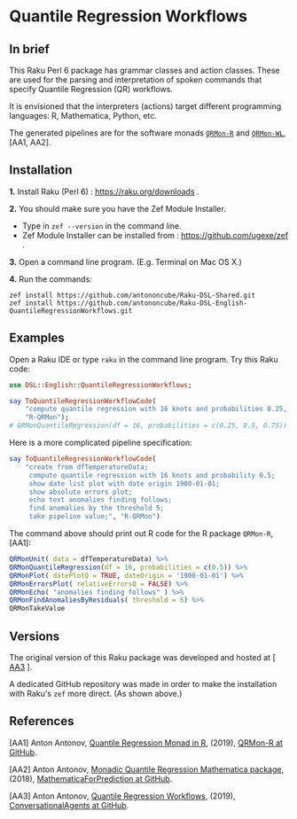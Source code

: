 # Quantile Regression Workflows 

## In brief

This Raku Perl 6 package has grammar classes and action classes. 
These are used for the parsing and interpretation of spoken commands that specify Quantile Regression (QR) workflows.

It is envisioned that the interpreters (actions) target different
programming languages: R, Mathematica, Python, etc.

The generated pipelines are for the software monads 
[`QRMon-R`](https://github.com/antononcube/QRMon-R) 
and
[`QRMon-WL`](https://github.com/antononcube/MathematicaForPrediction/blob/master/MonadicProgramming/MonadicQuantileRegression.m),
\[AA1, AA2\].
  
## Installation

**1.** Install Raku (Perl 6) : https://raku.org/downloads . 

**2.** You should make sure you have the Zef Module Installer.
 
   - Type in `zef --version` in the command line.
   - Zef Module Installer can be installed from : https://github.com/ugexe/zef .

**3.** Open a command line program. (E.g. Terminal on Mac OS X.)

**4.** Run the commands:

```
zef install https://github.com/antononcube/Raku-DSL-Shared.git
zef install https://github.com/antononcube/Raku-DSL-English-QuantileRegressionWorkflows.git
```


## Examples

Open a Raku IDE or type `raku` in the command line program. Try this Raku code:

```raku
use DSL::English::QuantileRegressionWorkflows;

say ToQuantileRegressionWorkflowCode(
    "compute quantile regression with 16 knots and probabilities 0.25, 0.5 and 0.75",
    "R-QRMon");
# QRMonQuantileRegression(df = 16, probabilities = c(0.25, 0.5, 0.75))
``` 
    
Here is a more complicated pipeline specification:

```raku
say ToQuantileRegressionWorkflowCode(
    "create from dfTemperatureData;
     compute quantile regression with 16 knots and probability 0.5;
     show date list plot with date origin 1900-01-01;
     show absolute errors plot;
     echo text anomalies finding follows;
     find anomalies by the threshold 5;
     take pipeline value;", "R-QRMon")
```

The command above should print out R code for the R package `QRMon-R`, \[AA1\]:

```r
QRMonUnit( data = dfTemperatureData) %>%
QRMonQuantileRegression(df = 16, probabilities = c(0.5)) %>%
QRMonPlot( datePlotQ = TRUE, dateOrigin = '1900-01-01') %>%
QRMonErrorsPlot( relativeErrorsQ = FALSE) %>%
QRMonEcho( "anomalies finding follows" ) %>%
QRMonFindAnomaliesByResiduals( threshold = 5) %>%
QRMonTakeValue
```    
## Versions

The original version of this Raku package was developed and hosted at 
\[ [AA3](https://github.com/antononcube/ConversationalAgents/tree/master/Packages/Perl6/QuantileRegressionWorkflows) \].

A dedicated GitHub repository was made in order to make the installation with Raku's `zef` more direct. 
(As shown above.)

## References

\[AA1\] Anton Antonov,
[Quantile Regression Monad in R](https://github.com/antononcube/QRMon-R), 
(2019),
[QRMon-R at GitHub](https://github.com/antononcube/QRMon-R).

\[AA2\] Anton Antonov,
[Monadic Quantile Regression Mathematica package](https://github.com/antononcube/MathematicaForPrediction/blob/master/MonadicProgramming/MonadicQuantileRegression.m), 
(2018),
[MathematicaForPrediction at GitHub](https://github.com/antononcube/MathematicaForPrediction).

\[AA3\] Anton Antonov,
[Quantile Regression Workflows](https://github.com/antononcube/ConversationalAgents/tree/master/Packages/Perl6/QuantileRegressionWorkflows),
(2019),
[ConversationalAgents at GitHub](https://github.com/antononcube/ConversationalAgents).